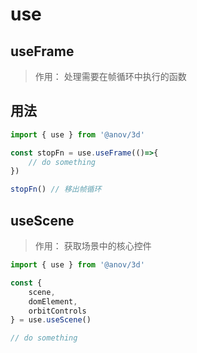 # use

## useFrame
> 作用： 处理需要在帧循环中执行的函数

## 用法

```ts
import { use } from '@anov/3d'

const stopFn = use.useFrame(()=>{
    // do something
})

stopFn() // 移出帧循环
```

## useScene
> 作用： 获取场景中的核心控件

```ts
import { use } from '@anov/3d'

const {
    scene,
    domElement,
    orbitControls
} = use.useScene()

// do something
```
